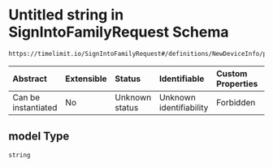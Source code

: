 # Untitled string in SignIntoFamilyRequest Schema

```txt
https://timelimit.io/SignIntoFamilyRequest#/definitions/NewDeviceInfo/properties/model
```

| Abstract            | Extensible | Status         | Identifiable            | Custom Properties | Additional Properties | Access Restrictions | Defined In                                                                                      |
| :------------------ | :--------- | :------------- | :---------------------- | :---------------- | :-------------------- | :------------------ | :---------------------------------------------------------------------------------------------- |
| Can be instantiated | No         | Unknown status | Unknown identifiability | Forbidden         | Allowed               | none                | [SignIntoFamilyRequest.schema.json\*](SignIntoFamilyRequest.schema.json "open original schema") |

## model Type

`string`
